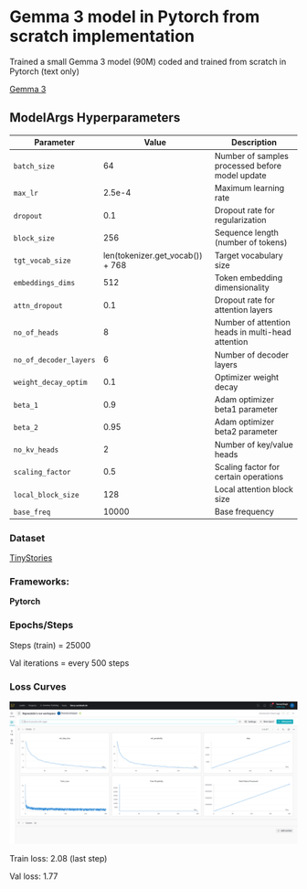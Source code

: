 

# Gemma 3 model in Pytorch from scratch implementation

Trained a small Gemma 3 model (90M) coded and trained from scratch in Pytorch (text only) 



[Gemma 3](https://arxiv.org/abs/2503.19786)

## ModelArgs Hyperparameters


| Parameter               | Value                                  | Description                                                                 |
|-------------------------|----------------------------------------|-----------------------------------------------------------------------------|
| `batch_size`            | 64                                     | Number of samples processed before model update                             |
| `max_lr`                | 2.5e-4                                 | Maximum learning rate                                                       |
| `dropout`               | 0.1                                    | Dropout rate for regularization                                            |                                               |
| `block_size`            | 256                                    | Sequence length (number of tokens)                                         |
| `tgt_vocab_size`        | len(tokenizer.get_vocab()) + 768       | Target vocabulary size                                                     |
| `embeddings_dims`       | 512                                    | Token embedding dimensionality                                             |
| `attn_dropout`          | 0.1                                    | Dropout rate for attention layers                                          |
| `no_of_heads`           | 8                                      | Number of attention heads in multi-head attention                          |
| `no_of_decoder_layers`  | 6                                      | Number of decoder layers                                                   |
| `weight_decay_optim`    | 0.1                                    | Optimizer weight decay                                                     |
| `beta_1`                | 0.9                                    | Adam optimizer beta1 parameter                                             |
| `beta_2`                | 0.95                                   | Adam optimizer beta2 parameter                                             |
| `no_kv_heads`           | 2                                      | Number of key/value heads                                                  |
| `scaling_factor`        | 0.5                                    | Scaling factor for certain operations                                      |
| `local_block_size`      | 128                                    | Local attention block size                                                 |
| `base_freq`             | 10000                                  | Base frequency                                                  |


### Dataset

[TinyStories](https://huggingface.co/datasets/roneneldan/TinyStories)


### Frameworks:
**Pytorch**


### Epochs/Steps
Steps (train) = 25000

Val iterations = every 500 steps


### Loss Curves

![Train and Val loss curves](img/loss.png)

Train loss: 2.08 (last step)

Val loss: 1.77 


